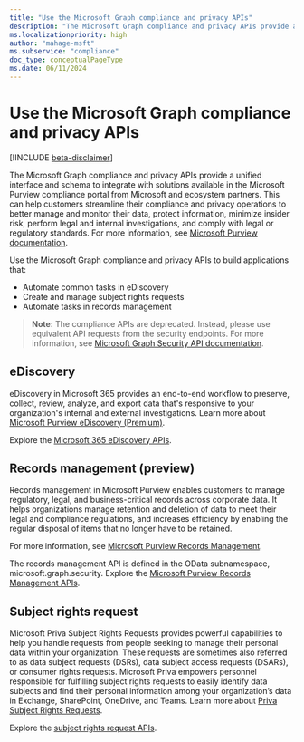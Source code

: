 ```yaml
---
title: "Use the Microsoft Graph compliance and privacy APIs"
description: "The Microsoft Graph compliance and privacy APIs provide a unified interface and schema to integrate with solutions available in the Microsoft Purview compliance portal from Microsoft and ecosystem partners. This can help customers streamline their compliance and privacy operations to better manage and monitor their data, protect information, minimize insider risk, perform legal and internal investigations, and comply with legal or regulatory standards."
ms.localizationpriority: high
author: "mahage-msft"
ms.subservice: "compliance"
doc_type: conceptualPageType
ms.date: 06/11/2024
---
```


# Use the Microsoft Graph compliance and privacy APIs

[!INCLUDE [beta-disclaimer](../../includes/beta-disclaimer.md)]

The Microsoft Graph compliance and privacy APIs provide a unified interface and schema to integrate with solutions available in the Microsoft Purview compliance portal from Microsoft and ecosystem partners. This can help customers streamline their compliance and privacy operations to better manage and monitor their data, protect information, minimize insider risk, perform legal and internal investigations, and comply with legal or regulatory standards. For more information, see [Microsoft Purview documentation](/microsoft-365/compliance).

Use the Microsoft Graph compliance and privacy APIs to build applications that:

- Automate common tasks in eDiscovery
- Create and manage subject rights requests
- Automate tasks in records management

> **Note:** The compliance APIs are deprecated. Instead, please use equivalent API requests from the security endpoints. For more information, see [Microsoft Graph Security API documentation](https://learn.microsoft.com/en-us/graph/api/resources/security-api-overview?view=graph-rest-beta).
> 
## eDiscovery

eDiscovery in Microsoft 365 provides an end-to-end workflow to preserve, collect, review, analyze, and export data that's responsive to your organization's internal and external investigations. Learn more about [Microsoft Purview eDiscovery (Premium)](/microsoft-365/compliance/overview-ediscovery-20).

Explore the [Microsoft 365 eDiscovery APIs](ediscovery-ediscoveryapioverview.md).

## Records management (preview)

Records management in Microsoft Purview enables customers to manage regulatory, legal, and business-critical records across corporate data. It helps organizations manage retention and deletion of data to meet their legal and compliance regulations, and increases efficiency by enabling the regular disposal of items that no longer have to be retained.

For more information, see [Microsoft Purview Records Management](/microsoft-365/compliance/records-management).

The records management API is defined in the OData subnamespace, microsoft.graph.security.
Explore the [Microsoft Purview Records Management APIs](security-recordsManagement-overview.md).

## Subject rights request

Microsoft Priva Subject Rights Requests provides powerful capabilities to help you handle requests from people seeking to manage their personal data within your organization. These requests are sometimes also referred to as data subject requests (DSRs), data subject access requests (DSARs), or consumer rights requests. Microsoft Priva empowers personnel responsible for fulfilling subject rights requests to easily identify data subjects and find their personal information among your organization’s data in Exchange, SharePoint, OneDrive, and Teams. Learn more about [Priva Subject Rights Requests](/microsoft-365/compliance/privacy-management-subject-rights-requests).

Explore the [subject rights request APIs](subjectrightsrequest-subjectrightsrequestapioverview.md).

<!--
## Labels

??? Labels should be moved from security to here.  They are currently under a node called Information protection.
-->
